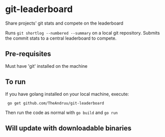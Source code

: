 # git-leaderboard

Share projects' git stats and compete on the leaderboard

Runs `git shortlog --numbered --summary` on a local git repository. Submits the commit stats to a central leaderboard to compete.

## Pre-requisites

Must have 'git' installed on the machine

## To run

If you have golang installed on your local machine, execute: 

     go get github.com/TheAndruu/git-leaderboard

Then run the code as normal with `go build` and `go run`

## Will update with downloadable binaries 
